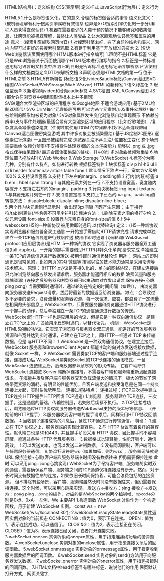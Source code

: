 HTML(结构层)：定义结构
CSS(表示层):定义样式
JavaScript(行为层)：定义行为

HTML5
1.什么是标签语义化，它的意义
    合理的标签做合适的事情
        语义化意义：
        (被机器理解有利于搜索引擎爬取有效信息 也算是SEO搜索引擎优化的一部分/编程人员获得直观认识)
        1.机器在需要更少的人类干预的情况下能够研究和收集信息，让网页能被机器理解，最终让人类受益
        2.让大家直观地认识标签和属性的用途
        意义：(搜索引擎抓取网页内容)
        1.对搜索引擎友好，有了良好的结构和语义，网内内容可以更好的被搜索引擎抓取
        2.有助于利用基于开放标准的技术
2. <!DOCTYPE html>
    (告诉Web浏览器该页面使用哪个HTML版本进行指令编写)
    1.声明不是HTML标签 它是只是Web浏览器关于页面使用哪个HTML版本进行编写的指令
    2.标签是一种标准通用标记语言的文档类型声明
        它的目的是告诉标准通用标记语言解析器
        应该使用什么样的文档类型定义DTD来解析文档
    3.声明必须是HTML文档的第一行 位于HTML之前
3.HTML5有新特性
    (标签语义化/video&audio标签/Canvas绘图SVG绘图/WebSocket/WebStorage/Web Worker)
    HTML的新标准
    1.语义标签化
    2.增强型表单
    3.新增视频video和音频audio标签
    4.SVG绘图 XML
    5.Canvas绘图 JS
    (都允许在浏览器中创建图形但根本上并不相同)        
    SVG(适合大型渲染区域的应用程序 如Google地图 不适合游戏应用)
        基于XML绘制2D图形/
        SVG DOM每个元素都是可用 可以为某个元素附加JS事件处理器/
        每个被绘制的图形均被视为对象/
        SVG对象属性发生变化浏览器自动重现图形
        不依赖分辨率/支持事件处理器/最适合带有大型渲染区域的应用程序（比如谷歌地图）
        /复杂度高会减慢渲染速度（任何过度使用 DOM 的应用都不快/不适合游戏应用
    Canvas(适合图像密集型游戏 其中许多对象会被频繁重绘)
        基于JS绘制2D图形/
        逐像素进行渲染/
        一旦图形被绘制完成 浏览器关注不再关注/
        位置发生变化 整个场景需要重绘
        依赖分辨率/不支持事件处理器/弱的文本渲染能力
        能够以 .png 或 .jpg 格式保存结果图像/
        最适合图像密集型的游戏，其中的许多对象会被频繁重绘
    6.地理位置
    7.拖放API
    8.Web Worker
    9.Web Storage
    10.WebSocket
4.标签分为哪几种，分别有什么特点，如何进行转换
    根据标签特性
    1.块状标签 div p h1-h6 ul li ol li header footer nav article table form
            1.默认情况下独占一行，宽度为父级的100%
            2.支持设置宽高
            3.支持上下左右的margin、padding值
    2.行内(内联)标签 a b em i  label span strong
            1.与其他元素并列在一行
            2.不支持设置宽高，宽度随内容撑开
            3.支持左右方向的margin、padding
    3.行内块状标签 img input textarea
            1.与其他元素并列在一行
            2.支持设置宽高
            3.支持上下左右的margin、padding值
    转换方法：   dispaly:block;
                dispaly:inline;
                dispaly:inline-block;  
5.两个行内块元素同行显示时，会出现3px间隙
        问题产生原因： 
            由于换行符/tab(制表符)/空格等不可见字符引起
        解决方法：
            1.删除元素之间的换行空格
            2.父元素设置:font-size:0
            设置行内元素自身的font-size的值
6.H5中websocket(H5的一种新协议 被用做即时通讯 以代替轮询)
    定义：(H5一种新协议 实现浏览器和服务器全双工通信 一开始握手需借助HTTP请求完成 请求完成单独建立一条TCP通信信道进行数据传送 被用作即时通讯 代替轮询)
        WebSocket protocol(应用层协议)是HTML5一种新的协议
        它实现了浏览器与服务器全双工通信(full-duplex)。
        一开始的握手需要借助HTTP(非持久化单向)请求完成
        单独建立一条TCP的通信信道进行数据传送 被用作即时通信代替轮询
    用途：
        网站上的即时通讯是很常见的，比如网页的QQ 微信等 按照以往的技术能力通常是采用轮询等技术解决。
    原理：
        (HTTP1.x协议是非持久化的，单向的网络协议，在建立连接后只允许浏览器向服务器发出请求后，服务器才能返回相应的数据 浪费流量和服务器端资源)
        (连接之后服务器和浏览器都可以主动向对方发出请求 保持连接+心跳ping pong)
        当需要即时通讯时，通过轮询在特定的时间间隔（如1秒），
        由浏览器向服务器发送Request请求，然后将最新的数据返回给浏览器。
        缺点：会导致过多不必要的请求，浪费流量和服务器资源，每一次请求、应答，都浪费了一定流量在相同的头部信息上
        WebSocket中，只需要服务器和浏览器通过HTTP协议进行一个握手的动作，然后单独建立一条TCP的通信通道进行数据的传送。
        WebSocket同HTTP一样也是应用层的协议，但是它是一种双向通信协议，是建立在TCP之上的 广泛被用来做即时通讯，以替代轮询。
    机制：
        WebSocket是HTML5的新的协议。它实现了浏览器与服务器全双工通信，能更好的节省服务器资源和带宽并达到实时通讯，它建立在TCP之上，同HTTP一样通过 TCP 来传输数据，但是
    与HTTP不同：
        1.WebSocket 是一种双向通信协议，在建立连接后，WebSocket 服务器和Browser/Client Agent 都能主动的向对方发送或接收数据，就像 Socket 一样。
        2.WebSocket 需要类似TCP的客户端和服务器端通过握手连接，连接成功后
        WebSocket是类似Socket的TCP长连接的通讯模式，一旦 WebSocket 连接建立后，后续数据都以帧序列的形式传输。
        在客户端断开 WebSocket 连接或 Server 端断掉连接前，不需要客户端和服务端重新发起连接请求。
        在海量并发及客户端与服务器交互负载流量大的情况下，极大的节省了网络带宽资源的消耗，有明显的性能优势，且客户端发送和接受消息是在同一个持久连接上发起，实时性优势明显。
    连接过程&特点：
        连接过程：(TCP三次握手建立TCP连接 HTTP握手 HTTP回馈 TCP通道)
            1.浏览器、服务器建立TCP连接，三次握手。这是通信的基础，传输控制层，若失败后续都不执行。
            2.TCP连接成功后，浏览器通过HTTP协议向服务器传送WebSocket支持的版本号等信息。
            （开始前的HTTP握手）
            3.服务器收到客户端的握手请求后，同样采用HTTP协议回馈数据。
            4.当收到了连接成功的消息后，通过TCP通道进行传输通信。
        特点：
            1.建立在 TCP 协议之上，服务器端的实现比较容易。
            2.与 HTTP 协议有着良好的兼容性。默认端口也是80和443，并且握手阶段采用 HTTP 协议，因此握手时不容易屏蔽，能通过各种 HTTP 代理服务器。
            3.数据格式比较轻量，性能开销小，通信高效。
            4.可以发送文本，也可以发送二进制数据。
            5.没有同源限制，客户端可以与任意服务器通信。
            6.协议标识符是ws（如果加密，则为wss），服务器网址就是 URL
    保持连接+心跳(客户端和服务器端长时间没有数据往来 但仍需要保持连接 此时 可以采用ping+pong心跳实现)
        WebSocket为了保持客户端、服务端的实时双向通信，需要确保客户端、服务端之间的TCP通道保持连接没有断开。然而，对于长时间没有数据往来的连接，如果依旧长时间保持着，可能会浪费包括的连接资源。
        但不排除有些场景，客户端、服务端虽然长时间没有数据往来，但仍需要保持连接。这个时候，可以采用心跳来实现。
        发送方->接收方：ping
        接收方->发送方：pong
        ping、pong的操作，对应的是WebSocket的两个控制帧，opcode分别是0x9、0xA。
        举例，We
    主要API
        1.构造函数
            WebSocket 对象作为一个构造函数，用于新建 WebSocket 实例。
            const ws = new WebSocket('ws://localhost:80');
        2.webSocket.readyState
            readyState属性返回实例对象的当前状态
                CONNECTING：值为0，表示正在连接。
                OPEN：值为1，表示连接成功，可以通信了。
                CLOSING：值为2，表示连接正在关闭。
                CLOSED：值为3，表示连接已经关闭，或者打开连接失败。
        3.webSocket.onopen
            实例对象的onopen属性，用于指定连接成功后的回调函数。
        4.webSocket.onclose
            实例对象的onclose属性，用于指定连接关闭后的回调函数。
        5.webSocket.onmessage
            实例对象的onmessage属性，用于指定收到服务器数据后的回调函数。
        6.webSocket.send
            实例对象的send()方法用于向服务器发送数据。
        7.webSocket.onerror
            实例对象的onerror属性，用于指定报错时的回调函数。
7.HTML文档中head标签里有哪些标签，说说他们的作用
    <base>网页默认打开方式, <link>, <meta>网页关键字, <script>, <style>, 以及 <title>。
    1.<title> (文档标题)
        定义文档的标题  
        <title> 标签是 <head> 标签中唯一要求包含的东西
        浏览器会以特殊的方式来使用标题，并且通常把它放置在浏览器窗口的标题栏或状态栏上。
        同样，当把文档加入用户的链接列表或者收藏夹或书签列表时，标题将成为该文档链接的默认名称。
    2.<link> 链接外部样式表。
        link 元素是空元素，它仅包含属性。此元素只能存在于 head 部分，不过它可出现任何次数。
    3.<style>
        HTML 文档定义样式信息。
        type 属性是必需的，定义 style 元素的内容。唯一可能的值是 "text/css"。
    4. <script> => 
        定义客户端脚本，
            比如 JavaScript。script 元素既可以包含脚本语句，也可以通过 src 属性指向外部脚本文件。
    5. <meta> => (网页关键词)
        网页关键词 网页描述 作者 网页编码 自动跳转等说明性标签 包含广泛的内容标签
    6. <base> => (网页默认打开方式)
        网页默认打开方式声明
8.HTML中title属性和alt属性的区别
    (图片不输出信息时/会显示alt信息/鼠标放上去会出现title信息)
    1.<img src="#" alt="alt信息" />
        当图片不输出信息的时候，会显示alt信息 鼠标放上去没有信息，当图片正常读取，不会出现alt信息
    2.<img src="#" alt="alt信息" title="title信息" />
        当图片不输出信息的时候，会显示alt信息 鼠标放上去会出现title信息
        当图片正常输出的时候，不会出现alt信息，鼠标放上去会出现title信息
    1.title属性可以用在除了base，basefont，head，html，meta，param，script和title之外的所有标签
    2.title属性的功能是提示。额外的说明信息和非本质的信息请使用title属性。title属性值可以比alt属性值设置的更长
    3.title属性有一个很好的用途，即为链接添加描述性文字，特别是当连接本身并不是十分清楚的表达了链接的目
9.HTML全局属性(global attribute)
    全局属性兼容性特别不好 几乎各个浏览器很少支持
    id: 元素id，文档内唯一
    lang: 元素内容的语言
    spellcheck: 是否启动拼写和语法检查
    style: 行内css样式
    tabindex: 设置元素可以获得焦点，通过tab可以导航
    title: 元素相关的建议信息
    translate: 元素和子孙节点内容是否需要本地化
10.超链接target取值和作用
    规定何处打开链接文档
    属性值:
        _black:点击一次打开一个新窗口
        _new:始终在同一个新窗口打开
        _slef:默认 在当前窗口打开
        _parent:在父级窗口打开
        _top:在当前的整个浏览器中打开所链接文档 即在顶级窗口中打开
        framename:在指定的框架中打开被链接的文档
11.H5中data-*属性作用
    data-* 属性
        1.用于存储页面或应用程序的私有自定义数据。
        2.赋予我们在所有 HTML 元素上嵌入自定义 data 属性的能力。
        3.存储的（自定义）数据能够被页面的 JavaScript 中利用，以创建更好的用户体验（不进行 Ajax 调用或服务器端数据库查询）。
    包括两部分
        1.属性名不应该包含任何大写字母，并且在前缀 "data-" 之后必须有至少一个字符
        2.属性值可以是任意字符串
    PS:用户代理会完全忽略前缀为 "data-" 的自定义属性
12.浏览器在加载一个网页时，通过哪些信息来决定显示该页面时所使用的字符集
    在请求头或meta标签中有Content-Type、charset
    可以直接提取其中的charset,否则使用默认的字符编码
13.iframe使用 优/缺点
    创建包含另外一个文档的内联框架(即行内框架)
    提供一个简单方式 把一个网站内容嵌入到另一个网站
    优点:
        1.程序调入静态页面比较方便
        2.页面和程序分离
    缺点：
        1.样式/脚本需外链 会增加请求
        2.放在首页 对搜索引擎不友好
        3.框架结构滚动条
        4.链接导航
    为什么少用iframe
        iframe创建比其他包括script和css的DOM元素创建慢1-2个数量级
14.href与src区别
    href:
        标识超文本引用 用在link和a等元素上
        href是引用和页面关联 
        是在当前元素和引用资源之间建立联系
    1.请求资源类型不同
        href是Hypertext Refrence缩写 表示超文本引用
            用来建立当前元素和文档之间的链接 常用的有link a
        src 在请求src资源时会将其指向资源下载并应用到文档中
            常见的有script img iframe
    2.作用结果不同
        href用于在当前文档和引用资源之间建立联系
        src用于替换当前内容
    3.浏览器解析方式不同
        href 若在文档中添加href 浏览器会识别该文档为CSS文件
            会并行下载资源并且不会停止对当前文档的处理
        src 浏览器解析到src 会暂停其他资源的下载和处理
            直到将该资源加载 编译 执行完毕 图片和框架等也如此
            类似于将所指向资源应用到当前内容
            这也是为什么建立把js脚本放在底部而不是头部的原因
15.viewpoint/H5移动端meta标签中viewpoint简洁
    width:
        控制viewport的大小 pixel_value标识可以指定一个值或特殊的值 device-width为设备的宽度(单位为缩放为100%时的CSS像素)
    height:
        和width相对应 指定高度
    target-densitydpi
        一个屏幕像素密度由屏幕分辨率决定 通常定义为每英寸点的数量 
        Android支持三种屏幕像素密度
            1.低像素密度
            2.中像素密度
            3.高像素密度
    value  
        指定一个具体的API值为target dpi 这个值范围在70-400之间
    initial-scale
        初始缩放 页面初始缩放程度 是一个浮点数 页面大小的一个乘数
        如设置缩放为1.0 web页面显示时 会以target density分辨率1:1展示
        设置缩放为2.0 这个也买你会放大为2倍
    user-scalable
        用户调整缩放 即用户是否能改变也买你缩放程度 yes允许 no不允许 默认值yes 将其设置为no minimum-scale和maximum-scale根本不可能缩放
    (设置屏幕宽度为设备宽度，禁止用户手动调整缩放)

     <meta name="viewport" content="width=device-width,user-scalable=no" />

    (设置屏幕密度为高频，中频，低频自动缩放，禁止用户手动调整缩放)

    <meta name="viewport" content="width=device-width,target-densitydpi=high-dpi,initial-scale=1.0, minimum-scale=1.0, maximum-scale=1.0, user-scalable=no"/>
16.input和textarea区别
    <input type="text">标签
        单行文本框 不会换行
        size属性指定显示字符的长度
        PS:当使用CSS限定宽高 则size属性不再起作用
        value属性 指定初始值 
        Maxlength属性 指定文本框可以输入的最长长度
        可以通过width和height设置宽高
        但是也不会增加行数
    <textarea>标签
        多行文本输入框 文本区中可容纳无限数量的文本
        文本的默认字体是等宽字体
        cols和rows属性规定textarea的尺寸
        最好使用css的width和height属性
17.移动设备忽略将页面中的数字识别为电话号码的方法
    (format-dection/telephone/email/address)
    H5 IOS中
    1.标准的电话号码格式 <a href="tel:1-408-555-5555">1-408-555-5555</a>
    点击后会自动打开电话功能
    2.有时不是电话号码的数字也会被浏览器自动解析为电话号码
    并把数字的颜色和样式都进行改变
    3.忽略 页面中数字识别为电话号码 把这个默认行为关闭
        <meta name="format-detection" content="telephone=no">
    4.这个关闭不影响真正电话号码的识别

    format-dectection
        格式检测 用来检测HTML中的一些格式 关于meta的format-dection属性主要有以下几个设置
        <meta name="format-detection" content="telephone=no">
        <meta name="format-detection" content="email=no">
        <meta name="format-detection" content="address=no">
        <meta name="format-detection" content="telephone=no,email=no,address=no">
    telephone
        telephone=no 禁止把数字转化为拨号链接
        telephone=yes 开启把数字转化为拨号链接 默认开启
    email
        告诉设备不识别邮箱 点击之后不主动发送
        email=no 禁止作为邮箱地址
        email=yes 开启把文字默认为邮箱地址 默认开启
    address
        adress=no 禁止跳转到地图
        adress=yes 开启点击地址直接跳转至地图的功能 默认开启
18.Webworker
    作用
        为JS创造对线程环境 允许主线程创建Worker线程 
        将一些任务分配给后者运行
        主线程运行同时 Worker线程在后台运行 两者互不干扰
        等到Worker线程完成计算任务 再把结果返回给主线程
        好处
            一些计算密集型或高延迟的任务 被Worker线程负担
            主线程(通常负责UI交互)会很流畅 不会被阻塞或拖慢
        Worker线程一旦新建成功
            就会始终运行 不会被主线程上的活动(如用户点击按钮 提交表单)打断 这样有利于随时响应主线程的通信
            但是这也造成Worker比较耗费资源 不应过度使用 而一旦使用完毕 就应该关闭
    使用注意点
    (同源限制/DOM限制/通信联系/脚本限制/文件限制)
        1.同源限制
            分配给Worker线程运行的脚本文件 必须与主线程的脚本文件同源
        2.DOM限制
            Worker 线程所在的全局对象，与主线程不一样，无法读取主线程所在网页的 DOM 对象，也无法使用document、window、parent这些对象。但是，Worker 线程可以navigator对象和location对象。
        3.通信联系
            Worker 线程和主线程不在同一个上下文环境，它们不能直接通信，必须通过消息完成。
        4.脚本限制
            Worker 线程不能执行alert()方法和confirm()方法，但可以使用 XMLHttpRequest 对象发出 AJAX 请求。
        5.文件限制
            Worker 线程无法读取本地文件，即不能打开本机的文件系统（file://），它所加载的脚本，必须来自网络。
    基本用法:
        主线程
            1.主线程采用new命令，调用Worker()构造函数，新建一个 Worker 线程。
            var worker = new Worker('work.js');
            Worker()构造函数的参数是一个脚本文件，该文件就是 Worker 线程所要执行的任务。由于 Worker 不能读取本地文件，所以这个脚本必须来自网络。如果下载没有成功（比如404错误），Worker 就会默默地失败。
            2.然后，主线程调用worker.postMessage()方法，向 Worker 发消息。worker.postMessage()方法的参数，就是主线程传给 Worker 的数据。它可以是各种数据类型，包括二进制数据。
            3.主线程通过worker.onmessage指定监听函数，接收子线程发回来的消息。
    。。。






